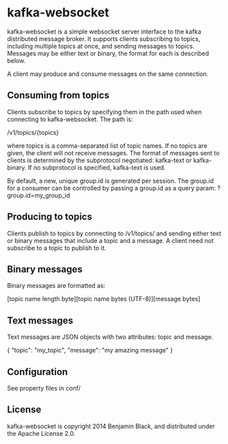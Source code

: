 # kafka-websocket

kafka-websocket is a simple websocket server interface to the kafka distributed message broker. It supports clients
subscribing to topics, including multiple topics at once, and sending messages to topics. Messages may be either text
or binary, the format for each is described below.

A client may produce and consume messages on the same connection.

## Consuming from topics

Clients subscribe to topics by specifying them in the path used when connecting to kafka-websocket. The path is:

/v1/topics/{topics}

where topics is a comma-separated list of topic names. If no topics are given, the client will not receive messages.
The format of messages sent to clients is determined by the subprotocol negotiated: kafka-text or kafka-binary. If no
subprotocol is specified, kafka-text is used.

By default, a new, unique group.id is generated per session. The group.id for a consumer can be controlled by passing a
group.id as a query param: ?group.id=my_group_id

## Producing to topics

Clients publish to topics by connecting to /v1/topics/ and sending either text or binary messages that include a topic
and a message. A client need not subscribe to a topic to publish to it.

## Binary messages

Binary messages are formatted as:

[topic name length byte][topic name bytes (UTF-8)][message bytes]

## Text messages

Text messages are JSON objects with two attributes: topic and message.

{ "topic": "my_topic", "message": "my amazing message" }

## Configuration

See property files in conf/

## License

kafka-websocket is copyright 2014 Benjamin Black, and distributed under the Apache License 2.0.